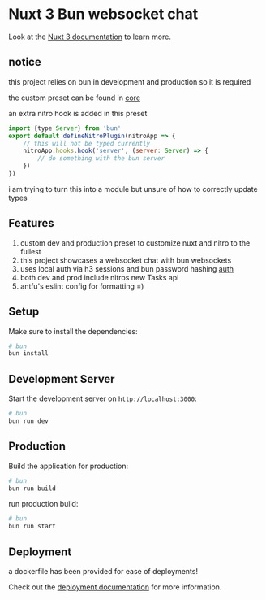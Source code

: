 # Nuxt 3 Bun websocket chat

Look at the [Nuxt 3 documentation](https://nuxt.com/docs/getting-started/introduction) to learn more.

## notice
this project relies on bun in development and production so it is required

the custom preset can be found in [core](./server/core)

an extra nitro hook is added in this preset
```javascript
import {type Server} from 'bun'
export default defineNitroPlugin(nitroApp => {
    // this will not be typed currently
    nitroApp.hooks.hook('server', (server: Server) => {
        // do something with the bun server
    })
})
```
i am trying to turn this into a module but unsure of how to correctly update types

## Features
1. custom dev and production preset to customize nuxt and nitro to the fullest
2. this project showcases a websocket chat with bun websockets
3. uses local auth via h3 sessions and bun password hashing [auth](./server/api/auth/)
4. both dev and prod include nitros new Tasks api
5. antfu's eslint config for formatting =)

## Setup

Make sure to install the dependencies:

```bash
# bun
bun install
```

## Development Server

Start the development server on `http://localhost:3000`:

```bash
# bun
bun run dev
```

## Production

Build the application for production:

```bash
# bun
bun run build
```

run production build:

```bash
# bun
bun run start
```

## Deployment
a dockerfile has been provided for ease of deployments!

Check out the [deployment documentation](https://nuxt.com/docs/getting-started/deployment) for more information.
